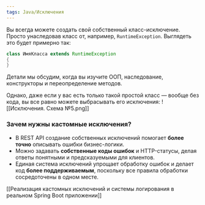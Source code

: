 ```yaml
---
tags: Java/Исключения
---
```

Вы всегда можете создать свой собственный класс-исключение. Просто унаследовав класс от, например, `RuntimeException`. Выглядеть это будет примерно так:

```java
class ИмяКласса extends RuntimeException
{
}
```

Детали мы обсудим, когда вы изучите ООП, наследование, конструкторы и переопределение методов.

Однако, даже если у вас есть только такой простой класс — вообще без кода, вы все равно можете выбрасывать его исключения:
![[Исключения. Схема №5.png]]
### Зачем нужны кастомные исключения?

- В REST API создание собственных исключений помогает **более точно** описывать ошибки бизнес-логики.
- Можно задавать **собственные коды ошибок** и HTTP-статусы, делая ответы понятными и предсказуемыми для клиентов.
- Единая система исключений упрощает обработку ошибок и делает код **более поддерживаемым**, поскольку все правила обработки сосредоточены в одном месте.

[[Реализация кастомных исключений и системы логирования в реальном Spring Boot приложении]]
